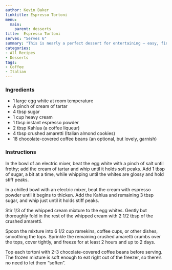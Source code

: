 ```yaml
---
author: Kevin Baker
linktitle: Espresso Tortoni
menu:
  main:
    parent: desserts
title:  Espresso Tortoni 
serves: "Serves 6"
summary: "This is nearly a perfect dessert for entertaining — easy, finished well in advance, elegant, and not too heavy. It does rely on some specialty products, although these can be had at most good grocery stores."
categories:
- All Recipes
- Desserts
tags: 
- Coffee
- Italian
---
```


### Ingredients

<div class="ingredient-list"> 

* 1 large egg white at room temperature
* A pinch of cream of tartar
* 4 tbsp sugar
* 1 cup heavy cream
* 1 tbsp instant espresso powder
* 2 tbsp Kahlua (a coffee liqueur)
* 4 tbsp crushed amaretti (Italian almond cookies)
* 18 chocolate-covered coffee beans (an optional, but lovely, garnish)

</div>

### Instructions
In the bowl of an electric mixer, beat the egg white with a pinch of salt until frothy; add the cream of tartar and whip until it holds soft peaks. Add 1 tbsp of sugar, a bit at a time, while whipping until the whites are glossy and hold stiff peaks.

In a chilled bowl with an electric mixer, beat the cream with espresso powder until it begins to thicken. Add the Kahlua and remaining 3 tbsp sugar, and whip just until it holds stiff peaks.

Stir 1/3 of the whipped cream mixture to the egg whites. Gently but thoroughly fold in the rest of the whipped cream with 2 1/2 tbsp of the crushed amaretti.

Spoon the mixture into 6 1/2 cup ramekins, coffee cups, or other dishes, smoothing the tops.  Sprinkle the remaining crushed amaretti crumbs over the tops, cover tightly, and freeze for at least 2 hours and up to 2 days.

Top each tortoni with 2-3 chocolate-covered coffee beans before serving. The frozen mixture is soft enough to eat right out of the freezer, so there’s no need to let them “soften”.
